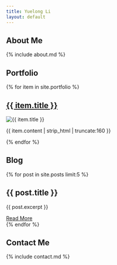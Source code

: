 ```yaml
---
title: Yuelong Li
layout: default
---
```


<!-- About Me Section -->
<div class="container">
  <section id="about">
    <h1>About Me</h1>
    {% include about.md %}
  </section>

  <!-- Portfolio Section -->
  <section id="portfolio">
    <h1>Portfolio</h1>
    {% for item in site.portfolio %}
    <div class="portfolio-item">
        <h2><a href="{{ item.url }}">{{ item.title }}</a></h2>
        <img src="{{ item.image }}" alt="{{ item.title }}">
        <p>{{ item.content | strip_html | truncate:160 }}</p>
    </div>
    {% endfor %}
  </section>

  <!-- Blog Section -->
  <section id="blog">
    <h1>Blog</h1>
    {% for post in site.posts limit:5 %}
      <div class="blog-post">
        <h2>{{ post.title }}</h2>
        <p>{{ post.excerpt }}</p>
        <a href="{{ post.url }}">Read More</a>
      </div>
    {% endfor %}
  </section>

  <!-- Contact Information Section -->
  <section id="contact">
    <h1>Contact Me</h1>
    {% include contact.md %}
  </section>
</div>